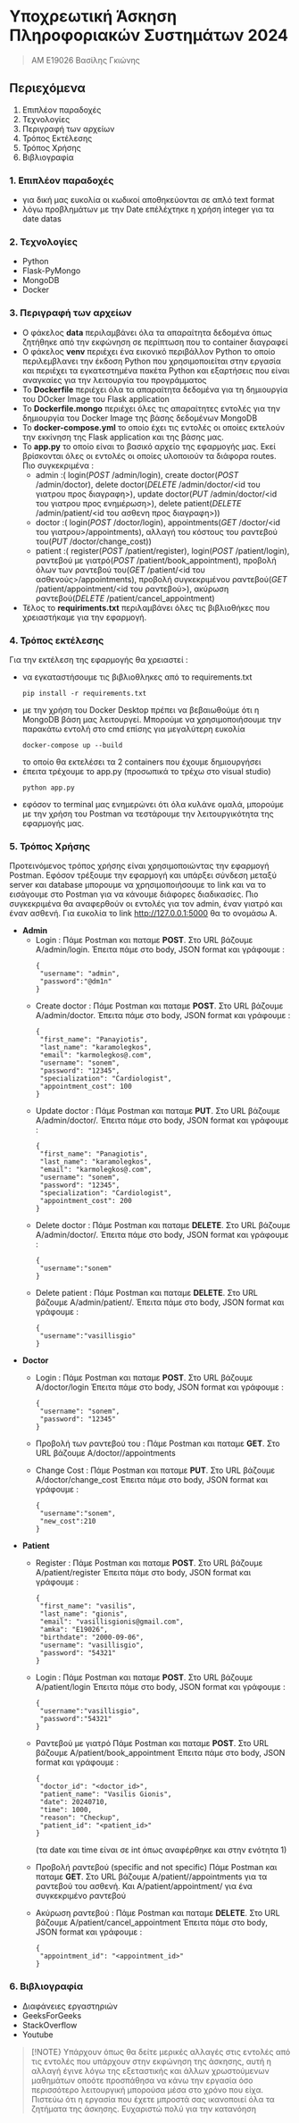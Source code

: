  # Υποχρεωτική Άσκηση Πληροφοριακών Συστημάτων 2024
> ΑΜ Ε19026 Βασίλης Γκιώνης 

## Περιεχόμενα 
1. Επιπλέον παραδοχές
2. Τεχνολογίες
3. Περιγραφή των αρχείων
4. Τρόπος Εκτέλεσης
5. Τρόπος Χρήσης 
6. Βιβλιογραφία

### 1. Επιπλέον παραδοχές
- για δική μας ευκολία οι κωδικοί αποθηκεύονται σε απλό text format
- λόγω προβλημάτων με την Date επέλέχτηκε η χρήση integer για τα date datas

### 2. Τεχνολογίες 
- Python
- Flask-PyMongo
- MongoDB
- Docker

### 3. Περιγραφή των αρχείων 
- Ο φάκελος **data** περιλαμβάνει όλα τα απαραίτητα δεδομένα όπως ζητήθηκε από την εκφώνηση σε περίπτωση που το container διαγραφεί
- Ο φάκελος **venv** περιέχει ένα εικονικό περιβάλλον Python το οποίο περιλεμβλανει την έκδοση Python που χρησιμοποιείται στην εργασία και περιέχει τα εγκατεστημένα πακέτα Python και εξαρτήσεις που είναι αναγκαίες για την λειτουργία του προγράμματος
- Το **Dockerfile** περιέχει όλα τα απαραίτητα δεδομένα για τη δημιουργία του DOcker Image του Flask application
- Το **Dockerfile.mongo** περιέχει όλες τις απαραίτητες εντολές για την δημιουργία του Docker Image της βάσης δεδομένων MongoDB
- Το **docker-compose.yml** το οποίο έχει τις εντολές οι οποίες εκτελούν την εκκίνηση της Flask application και της βάσης μας.
- Το **app.py** το οποίο είναι το βασικό αρχείο της εφαρμογής μας. Εκεί βρίσκονται όλες οι εντολές οι οποίες υλοποιούν τα διάφορα routes. Πιο συγκεκριμένα :
  * admin :( login(*POST* /admin/login), create doctor(*POST* /admin/doctor), delete doctor(*DELETE* /admin/doctor/<id του γιατρου προς διαγραφη>), update doctor(*PUT* /admin/doctor/<id του γιατρου προς ενημέρωση>), delete patient(*DELETE* /admin/patient/<id του ασθενη προς διαγραφη>))
  * doctor :( login(*POST* /doctor/login), appointments(*GET* /doctor/<id του γιατρου>/appointments), αλλαγή του κόστους του ραντεβού του(*PUT* /doctor/change_cost))
  * patient :( register(*POST* /patient/register), login(*POST* /patient/login), ραντεβού με γιατρό(*POST* /patient/book_appointment), προβολή όλων των ραντεβού του(*GET* /patient/<id του ασθενούς>/appointments), προβολή συγκεκριμένου ραντεβού(*GET* /patient/appointment/<id του ραντεβού>), ακύρωση ραντεβού(*DELETE* /patient/cancel_appointment)
- Τέλος το **requiriments.txt** περιλαμβάνει όλες τις βιβλιοθήκες που χρειαστήκαμε για την εφαρμογή.

### 4. Τρόπος εκτέλεσης
Για την εκτέλεση της εφαρμογής θα χρειαστεί : 
- να εγκαταστήσουμε τις βιβλιοθληκες από το requirements.txt 
  ```
  pip install -r requirements.txt
  ```
- με την χρήση του Docker Desktop πρέπει να βεβαιωθούμε ότι η MongoDB βάση μας λειτουργεί. Μπορούμε να χρησιμοποιήσουμε την παρακάτω εντολή στο cmd επίσης για μεγαλύτερη ευκολία
  ```
  docker-compose up --build
  ```
  το οποίο θα εκτελέσει τα 2 containers που έχουμε δημιουργήσει 
- έπειτα τρέχουμε το app.py (προσωπικά το τρέχω στο visual studio)
  ```
  python app.py
  ```
- εφόσον το terminal μας ενημερώνει ότι όλα κυλάνε ομαλά, μπορούμε με την χρήση του Postman να τεστάρουμε την λειτουργικότητα της εφαρμογής μας.

### 5. Τρόπος Χρήσης
Προτεινόμενος τρόπος χρήσης είναι χρησιμοποιώντας την εφαρμογή Postman. Εφόσον τρέξουμε την εφαρμογή και υπάρξει σύνδεση μεταξύ server και database μπορουμε να χρησιμοποιήσουμε το link και να το εισάγουμε στο Postman για να κάνουμε διάφορες διαδικασίες. Πιο συγκεκριμένα θα αναφερθούν οι εντολές για τον admin, έναν γιατρό και έναν ασθενή. Για ευκολία το link http://127.0.0.1:5000 θα το ονομάσω Α. 
- **Admin**
  - Login :
    Πάμε Postman και παταμε **POST**.
    Στο URL βάζουμε Α/admin/login.
    Έπειτα πάμε στο body, JSON format και γράφουμε :
    ```
    {
     "username": "admin",
     "password":"@dm1n"
    }
    ```
  - Create doctor :
    Πάμε Postman και παταμε **POST**.
    Στο URL βάζουμε Α/admin/doctor.
    Έπειτα πάμε στο body, JSON format και γράφουμε :
    ```
    {
     "first_name": "Panayiotis",
     "last_name": "karamolegkos",
     "email": "karmolegkos@.com",
     "username": "sonem",
     "password": "12345",
     "specialization": "Cardiologist",
     "appointment_cost": 100
    }
    ```
  - Update doctor :
    Πάμε Postman και παταμε **PUT**.
    Στο URL βάζουμε Α/admin/doctor/<id>.
    Έπειτα πάμε στο body, JSON format και γράφουμε :
    ```
    {
     "first_name": "Panagiotis",
     "last_name": "karamolegkos",
     "email": "karmolegkos@.com",
     "username": "sonem",
     "password": "12345",
     "specialization": "Cardiologist",
     "appointment_cost": 200
    }
    ```
  - Delete doctor :
    Πάμε Postman και παταμε **DELETE**.
    Στο URL βάζουμε Α/admin/doctor/<id>.
    Έπειτα πάμε στο body, JSON format και γράφουμε :
    ```
    {
     "username":"sonem"
    }
    ```
  - Delete patient :
    Πάμε Postman και παταμε **DELETE**.
    Στο URL βάζουμε Α/admin/patient/<id>.
    Έπειτα πάμε στο body, JSON format και γράφουμε :
    ```
    {
     "username":"vasillisgio"
    }
    ```
- **Doctor**
  - Login :
    Πάμε Postman και παταμε **POST**.
    Στο URL βάζουμε Α/doctor/login
    Έπειτα πάμε στο body, JSON format και γράφουμε :
    ```
    {
     "username": "sonem",
     "password": "12345"
    }
     ```
  - Προβολή των ραντεβού του :
    Πάμε Postman και παταμε **GET**.
    Στο URL βάζουμε Α/doctor/<id>/appointments
    
  - Change Cost :
    Πάμε Postman και παταμε **PUT**.
    Στο URL βάζουμε Α/doctor/change_cost
    Έπειτα πάμε στο body, JSON format και γράφουμε :
    ```
    {
     "username":"sonem",
     "new_cost":210
    }
    ```
- **Patient**
  - Register :
    Πάμε Postman και παταμε **POST**.
    Στο URL βάζουμε Α/patient/register
    Έπειτα πάμε στο body, JSON format και γράφουμε :
    ```
    {
     "first_name": "vasilis",
     "last_name": "gionis",
     "email": "vasillisgionis@gmail.com",
     "amka": "E19026",
     "birthdate": "2000-09-06",
     "username": "vasillisgio",
     "password": "54321"
    }
    ```
  - Login :
    Πάμε Postman και παταμε **POST**.
    Στο URL βάζουμε Α/patient/login
    Έπειτα πάμε στο body, JSON format και γράφουμε :
    ```
    {
     "username":"vasillisgio",
     "password":"54321"
    }
    ```
  - Ραντεβού με γιατρό
    Πάμε Postman και παταμε **POST**.
    Στο URL βάζουμε Α/patient/book_appointment
    Έπειτα πάμε στο body, JSON format και γράφουμε :
    ```
    {
     "doctor_id": "<doctor_id>",
     "patient_name": "Vasilis Gionis",
     "date": 20240710,
     "time": 1000,
     "reason": "Checkup",
     "patient_id": "<patient_id>"
    }
    ```
    (τα date και time είναι σε int όπως αναφέρθηκε και στην ενότητα 1)

  - Προβολή ραντεβού (specific and not specific)
    Πάμε Postman και παταμε **GET**.
    Στο URL βάζουμε Α/patient/<id>/appointments για τα ραντεβού του ασθενή.
    Και Α/patient/appointment/<id> για ένα συγκεκριμένο ραντεβού

  - Ακύρωση ραντεβού :
    Πάμε Postman και παταμε **DELETE**.
    Στο URL βάζουμε Α/patient/cancel_appointment
    Έπειτα πάμε στο body, JSON format και γράφουμε :
    ```
    {
     "appointment_id": "<appointment_id>"
    }
    ```
### 6. Βιβλιογραφία 
- Διαφάνειες εργαστηριών
- GeeksForGeeks
- StackOverflow
- Youtube 

> [!NOTE}
> Υπάρχουν όπως θα δείτε μερικές αλλαγές στις εντολές από τις εντολές που υπάρχουν στην εκφώνηση της άσκησης, αυτή η αλλαγή έγινε λόγω της εξεταστικής και άλλων χρωστούμενων μαθημάτων οποότε προσπάθησα να κάνω την εργασία όσο περισσότερο λειτουργική μπορούσα μέσα στο χρόνο που είχα. Πιστεύω ότι η εργασία που έχετε μπροστά σας ικανοποιεί όλα τα ζητήματα της άσκησης. Ευχαριστώ πολύ για την κατανόηση 
